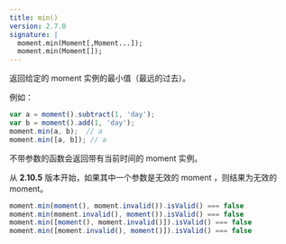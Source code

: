 ```yaml
---
title: min()
version: 2.7.0
signature: |
  moment.min(Moment[,Moment...]);
  moment.min(Moment[]);
---
```


返回给定的 moment 实例的最小值（最远的过去）。

例如：

```javascript
var a = moment().subtract(1, 'day');
var b = moment().add(1, 'day');
moment.min(a, b);  // a
moment.min([a, b]); // a
```

不带参数的函数会返回带有当前时间的 moment 实例。

从 **2.10.5** 版本开始，如果其中一个参数是无效的 moment ，则结果为无效的 moment。

```javascript
moment.min(moment(), moment.invalid()).isValid() === false
moment.min(moment.invalid(), moment()).isValid() === false
moment.min([moment(), moment.invalid()]).isValid() === false
moment.min([moment.invalid(), moment()]).isValid() === false
```
